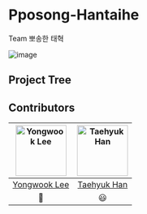 # Pposong-Hantaihe

Team 뽀송한 태혁

![image](https://user-images.githubusercontent.com/46441280/172790103-b6a6a587-e84c-4f71-bb46-13fac430c65c.png)

## Project Tree

## Contributors

|<img alt="Yongwook Lee" src="https://avatars.githubusercontent.com/u/46441280?v=4" width="100"/> | <img alt="Taehyuk Han" src="https://avatars.githubusercontent.com/u/80453189?v=4" width="100"/> |
|:-----:|:-----:|
| [Yongwook Lee](https://github.com/i4song) | [Taehyuk Han](https://github.com/hantaihe)  |
| 🛁 | 😃 |
